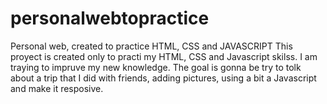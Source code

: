 # personalwebtopractice
Personal web, created to practice HTML, CSS and JAVASCRIPT
This proyect is created only to practi my HTML, CSS and Javascript skilss. I am traying to impruve my new knowledge. The goal is gonna be try to tolk about a trip that I did with friends, adding pictures, using a bit a Javascript and make it resposive.
